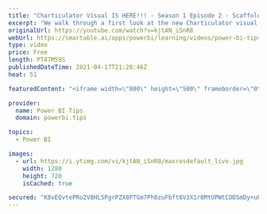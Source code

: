 ```yaml
---
title: "Charticulator Visual IS HERE!!! - Season 1 Episode 2 - Scaffolds"
excerpt: "We walk through a first look at the new Charticulator visual from Microsoft Power BI team.    This video we are exploring the different Scaffolds.  Official blog post about the visual: https://powerbi.microsoft.com/en-us/blog/announcing-the-new-charticulator-visual-public-preview/  Visit the early version"
originalUrl: https://youtube.com/watch?v=kjtAN_iSnR8
webUrl: https://smartable.ai/apps/powerbi/learning/videos/power-bi-tips-charticulator-visual-is-here-season-1-episode-2-scaffolds/
type: video
price: Free
length: PT47M59S
publishedDateTime: 2021-04-17T21:28:46Z
heat: 51

featuredContent: "<iframe width=\"800\" height=\"500\" frameborder=\"0\" src=\"https://www.youtube.com/embed/kjtAN_iSnR8\" allow=\"accelerometer; autoplay; encrypted-media; gyroscope; picture-in-picture\" allowfullscreen></iframe>"

provider:
  name: Power BI Tips
  domain: powerbi.tips

topics:
  - Power BI

images:
  - url: https://i.ytimg.com/vi/kjtAN_iSnR8/maxresdefault_live.jpg
    width: 1280
    height: 720
    isCached: true

secured: "K8vEQvtePRo2V8HL5PgrPZX8PTGm7Ph0zuFbft6V3X1r8MtUPWtCDDSmDy+uP6FIJ1o168mwjXdfXG+p6tJ2cgKGnTLKmtb6q+6ounpj9XZdP/HslXzDjD6QQVKGcRhhho9rhSDwlcCJ0Q/Z5nqZnsZir6XG2a30SseHFUg6NQ6Yx+wquldrIeYvVUo6NjrE5Iva19A3cDSKboHx/HjBiT2U4CbAVIbrCaHehRZNd9wCu7WE0B/G85lSLLRxNNFxk4rY4vK1qzSRG2TIQtaAkUalecOINytgv8z6yWipiwgHdS+bzBTEg2KZOHoyL3Hkb6HssNXNdfgASFTSxKRlzOWacbRkhRyBsycD1bkDK2Nk7h+y8LXTLhuUtmpSeSor4a2j/ympgpDB09KPdhq7PwNB5r3AbudkN4DoLktmXF0=;ci43J7hAOofLdCyi5s21fQ=="
---
```


